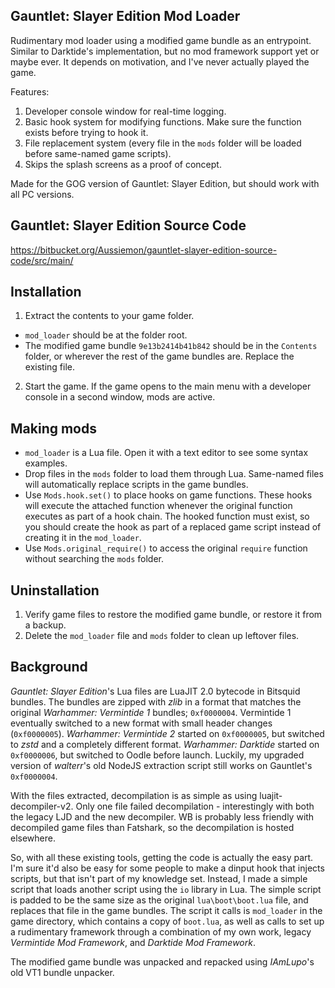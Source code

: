 ## Gauntlet: Slayer Edition Mod Loader

Rudimentary mod loader using a modified game bundle as an entrypoint. Similar to Darktide's implementation, but no mod framework support yet or maybe ever. It depends on motivation, and I've never actually played the game.

Features:

1. Developer console window for real-time logging.
2. Basic hook system for modifying functions. Make sure the function exists before trying to hook it.
3. File replacement system (every file in the `mods` folder will be loaded before same-named game scripts).
4. Skips the splash screens as a proof of concept.

Made for the GOG version of Gauntlet: Slayer Edition, but should work with all PC versions.

## Gauntlet: Slayer Edition Source Code
https://bitbucket.org/Aussiemon/gauntlet-slayer-edition-source-code/src/main/

## Installation

1. Extract the contents to your game folder.
  - `mod_loader` should be at the folder root.
  - The modified game bundle `9e13b2414b41b842` should be in the `Contents` folder, or wherever the rest of the game bundles are. Replace the existing file.
2. Start the game. If the game opens to the main menu with a developer console in a second window, mods are active.

## Making mods

- `mod_loader` is a Lua file. Open it with a text editor to see some syntax examples.
- Drop files in the `mods` folder to load them through Lua. Same-named files will automatically replace scripts in the game bundles.
- Use `Mods.hook.set()` to place hooks on game functions. These hooks will execute the attached function whenever the original function executes as part of a hook chain. The hooked function must exist, so you should create the hook as part of a replaced game script instead of creating it in the `mod_loader`.
- Use `Mods.original_require()` to access the original `require` function without searching the `mods` folder.

## Uninstallation

1. Verify game files to restore the modified game bundle, or restore it from a backup.
2. Delete the `mod_loader` file and `mods` folder to clean up leftover files.

## Background

_Gauntlet: Slayer Edition_'s Lua files are LuaJIT 2.0 bytecode in Bitsquid bundles. The bundles are zipped with _zlib_ in a format that matches the original _Warhammer: Vermintide 1_ bundles; `0xf0000004`. Vermintide 1 eventually switched to a new format with small header changes (`0xf0000005`). _Warhammer: Vermintide 2_ started on `0xf0000005`, but switched to _zstd_ and a completely different format. _Warhammer: Darktide_ started on `0xf0000006`, but switched to Oodle before launch. Luckily, my upgraded version of _walterr_'s old NodeJS extraction script still works on Gauntlet's `0xf0000004`.

With the files extracted, decompilation is as simple as using luajit-decompiler-v2. Only one file failed decompilation - interestingly with both the legacy LJD and the new decompiler. WB is probably less friendly with decompiled game files than Fatshark, so the decompilation is hosted elsewhere.

So, with all these existing tools, getting the code is actually the easy part. I'm sure it'd also be easy for some people to make a dinput hook that injects scripts, but that isn't part of my knowledge set. Instead, I made a simple script that loads another script using the `io` library in Lua. The simple script is padded to be the same size as the original `lua\boot\boot.lua` file, and replaces that file in the game bundles. The script it calls is `mod_loader` in the game directory, which contains a copy of `boot.lua`, as well as calls to set up a rudimentary framework through a combination of my own work, legacy _Vermintide Mod Framework_, and _Darktide Mod Framework_.

The modified game bundle was unpacked and repacked using _IAmLupo_'s old VT1 bundle unpacker.
